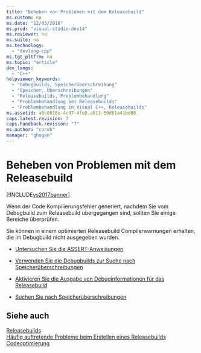 ```yaml
---
title: "Beheben von Problemen mit dem Releasebuild"
ms.custom: na
ms.date: "12/03/2016"
ms.prod: "visual-studio-dev14"
ms.reviewer: na
ms.suite: na
ms.technology: 
  - "devlang-cpp"
ms.tgt_pltfrm: na
ms.topic: "article"
dev_langs: 
  - "C++"
helpviewer_keywords: 
  - "Debugbuilds, Speicherüberschreibung"
  - "Speicher, Überschreibungen"
  - "Releasebuilds, Problembehandlung"
  - "Problembehandlung bei Releasebuilds"
  - "Problembehandlung in Visual C++, Releasebuilds"
ms.assetid: a0c0818e-4c47-4fe0-a611-50d61a41bd88
caps.latest.revision: 7
caps.handback.revision: "7"
ms.author: "corob"
manager: "ghogen"
---
```

# Beheben von Problemen mit dem Releasebuild
[!INCLUDE[vs2017banner](../../assembler/inline/includes/vs2017banner.md)]

Wenn der Code Kompilierungsfehler generiert, nachdem Sie vom Debugbuild zum Releasebuild übergegangen sind, sollten Sie einige Bereiche überprüfen.  
  
 Sie können in einem optimierten Releasebuild Compilerwarnungen erhalten, die im Debugbuild nicht ausgegeben wurden.  
  
-   [Untersuchen Sie die ASSERT\-Anweisungen](../../build/reference/using-verify-instead-of-assert.md)  
  
-   [Verwenden Sie die Debugbuilds zur Suche nach Speicherüberschreibungen](../../build/reference/using-the-debug-build-to-check-for-memory-overwrite.md)  
  
-   [Aktivieren Sie die Ausgabe von Debuginformationen für das Releasebuild](../../build/reference/how-to-debug-a-release-build.md)  
  
-   [Suchen Sie nach Speicherüberschreibungen](../../build/reference/checking-for-memory-overwrites.md)  
  
## Siehe auch  
 [Releasebuilds](../../build/reference/release-builds.md)   
 [Häufig auftretende Probleme beim Erstellen eines Releasebuilds](../../build/reference/common-problems-when-creating-a-release-build.md)   
 [Codeoptimierung](../../build/reference/optimizing-your-code.md)
